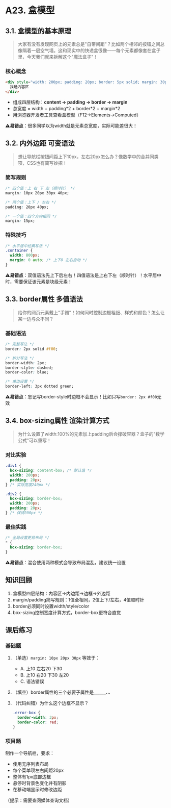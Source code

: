 # A23. 盒模型

## 3.1. 盒模型的基本原理

> 大家有没有发现网页上的元素总是"自带间距"？比如两个相邻的按钮之间总像隔着一层空气墙。这和现实中的快递盒很像——每个元素都像套在盒子里，今天我们就来拆解这个"魔法盒子"！

### 核心概念

```html
<div style="width: 200px; padding: 20px; border: 5px solid; margin: 30px">
  我是内容区
</div>
```
- 组成四层结构：**content → padding → border → margin**
- 总宽度 = width + padding\*2 + border\*2 + margin\*2
- 用浏览器开发者工具查看盒模型（F12→Elements→Computed）

⚠️**易错点**：很多同学以为width就是元素总宽度，实际可能差很大！

## 3.2. 内外边距 可变语法

> 想让导航栏按钮间距上下10px，左右20px怎么办？像数学中的合并同类项，CSS也有简写妙招！

### 简写规则
```css
/* 四个值：上 右 下 左（顺时针） */
margin: 10px 20px 30px 40px;

/* 两个值：上下 / 左右 */
padding: 20px 40px;

/* 一个值：四个方向相同 */
margin: 15px;
```

### 特殊技巧

```css
/* 水平居中经典写法 */
.container {
  width: 800px;
  margin: 0 auto; /* 上下0 左右自动 */
}
```

⚠️**易错点**：双值语法先上下后左右！四值语法是上右下左（顺时针）！水平居中时，需要保证该元素是块级元素！

## 3.3. border属性 多值语法

> 给你的网页元素戴上"手镯"！如何同时控制边框粗细、样式和颜色？怎么让某一边与众不同？

### 基础语法

```css
/* 完整写法 */
border: 2px solid #f00;

/* 拆分写法 */
border-width: 2px;
border-style: dashed;
border-color: blue;

/* 单边设置 */
border-left: 3px dotted green;
```

⚠️**易错点**：忘记写border-style时边框不会显示！比如只写`border: 2px #f00`无效


## 3.4. box-sizing属性 渲染计算方式

> 为什么设置了width:100%的元素加上padding后会撑破容器？盒子的"数学公式"可以重写！

### 对比实验
```css
.div1 {
  box-sizing: content-box; /* 默认值 */
  width: 200px;
  padding: 20px;
} /* 实际宽度240px */

.div2 {
  box-sizing: border-box;
  width: 200px;
  padding: 20px;
} /* 保持200px */
```

### 最佳实践

```css
/* 全局设置更易布局 */
* {
  box-sizing: border-box;
}
```

⚠️**易错点**：混合使用两种模式会导致布局混乱，建议统一设置

## 知识回顾

1. 盒模型四层结构：内容区→内边距→边框→外边距
2. margin/padding简写规则：1值全相同，2值上下/左右，4值顺时针
3. border必须同时设置width/style/color
4. box-sizing控制宽度计算方式，border-box更符合直觉

## 课后练习

### 基础题

1. （单选）`margin: 10px 20px 30px` 等效于：
   - A. 上10 左右20 下30
   - B. 上10 右20 下30 左20
   - C. 语法错误

2. （填空）border属性的三个必要子属性是______、______、______

3. （代码纠错）为什么这个边框不显示？
   ```css
   .error-box {
     border-width: 3px;
     border-color: red;
   }
   ```

### 项目题

制作一个导航栏，要求：

- 使用无序列表布局
- 每个菜单项左右间距20px
- 整体有1px底部边框
- 悬停时背景色变化并有阴影
- 在移动端显示时修改边距

（提示：需要查阅媒体查询文档）
